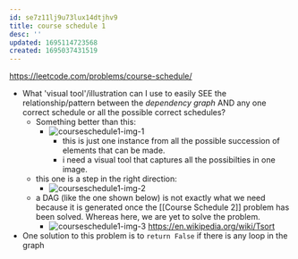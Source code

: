 ```yaml
---
id: se7z11lj9u73lux14dtjhv9
title: course schedule 1
desc: ''
updated: 1695114723568
created: 1695037431519
---
```


https://leetcode.com/problems/course-schedule/

- What 'visual tool'/illustration can I use to easily SEE the relationship/pattern between the _dependency graph_ AND any one correct schedule or all the possible correct schedules?
  - Something better than this:
    - ![courseschedule1-img-1](/assets/images/courseschedule1-img-1.png)
      - this is just one instance from all the possible succession of elements that can be made.
      - i need a visual tool that captures all the possibilties in one image.
  - this one is a step in the right direction:
    - ![courseschedule1-img-2](/assets/images/courseschedule1-img-2.png)
  - a DAG (like the one shown below) is not exactly what we need because it is generated once the [[Course Schedule 2]] problem has been solved. Whereas here, we are yet to solve the problem.
    - ![courseschedule1-img-3](/assets/images/courseschedule1-img-3.png) https://en.wikipedia.org/wiki/Tsort
- One solution to this problem is to `return False` if there is any loop in the graph 
